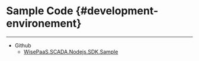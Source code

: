 # Sample Code {#development-environement}

---

* Github
  * [WisePaaS.SCADA.Nodejs.SDK.Sample](https://github.com/advwacloud/WISEPaaS.SCADA.Nodejs.SDK.Sample)



